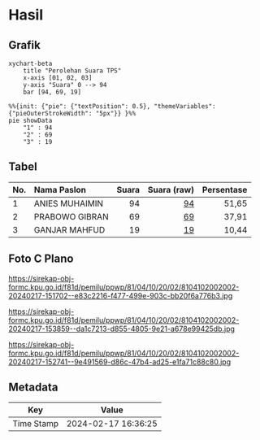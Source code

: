 # Hasil

## Grafik

```mermaid
xychart-beta
    title "Perolehan Suara TPS"
    x-axis [01, 02, 03]
    y-axis "Suara" 0 --> 94
    bar [94, 69, 19]
```

```mermaid
%%{init: {"pie": {"textPosition": 0.5}, "themeVariables": {"pieOuterStrokeWidth": "5px"}} }%%
pie showData
    "1" : 94
    "2" : 69
    "3" : 19
```

## Tabel

| No. | Nama Paslon    | Suara | Suara (raw) | Persentase |
|:--- |:-------------- | -----:| -----------:| ----------:|
| 1   | ANIES MUHAIMIN | 94    | [94][p-1]   | 51,65      |
| 2   | PRABOWO GIBRAN | 69    | [69][p-2]   | 37,91      |
| 3   | GANJAR MAHFUD  | 19    | [19][p-3]   | 10,44      |


[p-1]: https://github.com/gigit-pemilu/pemilu-2024-81-maluku/blob/main/pilpres/hitung-suara/sub/81-maluku/sub/04-buru/sub/10-batabual/sub/2002-batu-jungku/sub/002-tps/sub/paslon-1.txt
[p-2]: https://github.com/gigit-pemilu/pemilu-2024-81-maluku/blob/main/pilpres/hitung-suara/sub/81-maluku/sub/04-buru/sub/10-batabual/sub/2002-batu-jungku/sub/002-tps/sub/paslon-2.txt
[p-3]: https://github.com/gigit-pemilu/pemilu-2024-81-maluku/blob/main/pilpres/hitung-suara/sub/81-maluku/sub/04-buru/sub/10-batabual/sub/2002-batu-jungku/sub/002-tps/sub/paslon-3.txt

## Foto C Plano

https://sirekap-obj-formc.kpu.go.id/f81d/pemilu/ppwp/81/04/10/20/02/8104102002002-20240217-151702--e83c2216-f477-499e-903c-bb20f6a776b3.jpg

https://sirekap-obj-formc.kpu.go.id/f81d/pemilu/ppwp/81/04/10/20/02/8104102002002-20240217-153859--da1c7213-d855-4805-9e21-a678e99425db.jpg

https://sirekap-obj-formc.kpu.go.id/f81d/pemilu/ppwp/81/04/10/20/02/8104102002002-20240217-152741--9e491569-d86c-47b4-ad25-e1fa71c88c80.jpg


## Metadata

| Key        | Value               |
| ---------- | ------------------- |
| Time Stamp | 2024-02-17 16:36:25 |



